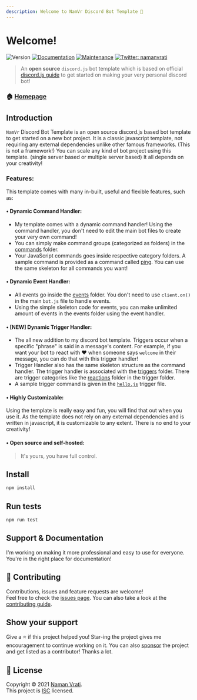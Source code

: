 ```yaml
---
description: Welcome to NamVr Discord Bot Template 👋
---
```


# Welcome!

![Version](https://img.shields.io/badge/version-v2.0-blue.svg?cacheSeconds=2592000) [![Documentation](https://img.shields.io/badge/documentation-yes-brightgreen.svg)](https://github.com/NamVr/DiscordBot-Template#readme) [![Maintenance](https://img.shields.io/badge/Maintained%3F-yes-green.svg)](https://github.com/NamVr/DiscordBot-Template/graphs/commit-activity) [![Twitter: namanvrati](https://img.shields.io/twitter/follow/namanvrati.svg?style=social)](https://twitter.com/namanvrati)

> An **open source** `discord.js` bot template which is based on official [discord.js guide](https://discordjs.guide) to get started on making your very personal discord bot!

### 🏠 [Homepage](https://github.com/NamVr/DiscordBot-Template#readme)

## Introduction

`NamVr` Discord Bot Template is an open source discord.js based bot template to get started on a new bot project. It is a classic javascript template, not requiring any external dependencies unlike other famous frameworks. (This is not a framework!) You can scale any kind of bot project using this template. (single server based or multiple server based) It all depends on your creativity!

### Features:

This template comes with many in-built, useful and flexible features, such as:

#### • **Dynamic Command Handler:**

* My template comes with a dynamic command handler! Using the command handler, you don't need to edit the main bot files to create your very own command!&#x20;
* You can simply make command groups (categorized as folders) in the [commands](https://github.com/NamVr/DiscordBot-Template/tree/master/commands/) folder.
* Your JavaScript commands goes inside respective category folders. A sample command is provided as a command called [ping](https://github.com/NamVr/DiscordBot-Template/blob/master/commands/misc/ping.js). You can use the same skeleton for all commands you want!

#### • **Dynamic Event Handler:**

* All events go inside the [events](https://github.com/NamVr/DiscordBot-Template/blob/master/events/) folder. You don't need to use `client.on()` in the main `bot.js` file to handle events.&#x20;
* Using the simple skeleton code for events, you can make unlimited amount of events in the events folder using the event handler.&#x20;

#### • **\[NEW] Dynamic Trigger Handler:**

* The all new addition to my discord bot template. Triggers occur when a specific "phrase" is said in a message's content. For example, if you want your bot to react with :heart: when someone says `welcome` in their message, you can do that with this trigger handler!
* Trigger Handler also has the same skeleton structure as the command handler. The trigger handler is associated with the [triggers](https://github.com/NamVr/DiscordBot-Template/tree/master/triggers/) folder. There are trigger categories like the [reactions](https://github.com/NamVr/DiscordBot-Template/tree/master/triggers/reactions) folder in the trigger folder.
* A sample trigger command is given in the [`hello.js`](https://github.com/NamVr/DiscordBot-Template/tree/master/triggers/reactions/hello.js) trigger file.

#### • **Highly Customizable:**

Using the template is really easy and fun, you will find that out when you use it. As the template does not rely on any external dependencies and is written in javascript, it is customizable to any extent. There is no end to your creativity!

#### • **Open source and self-hosted:**

> It's yours, you have full control.

## Install

```bash
npm install
```

## Run tests

```bash
npm run test
```

## Support & Documentation

I'm working on making it more professional and easy to use for everyone. You're in the right place for documentation!

## 🤝 Contributing

Contributions, issues and feature requests are welcome!\
Feel free to check the [issues page](https://github.com/NamVr/DiscordBot-Template/issues). You can also take a look at the [contributing guide](https://github.com/NamVr/DiscordBot-Template/blob/master/CONTRIBUTING.md).

## Show your support

Give a ⭐️ if this project helped you! Star-ing the project gives me encouragement to continue working on it. You can also [sponsor](https://ko-fi.com/namanvrati) the project and get listed as a contributor! Thanks a lot.

## 📝 License

Copyright © 2021 [Naman Vrati](https://github.com/NamVr).\
This project is [ISC](https://github.com/NamVr/DiscordBot-Template/blob/master/LICENSE) licensed.
